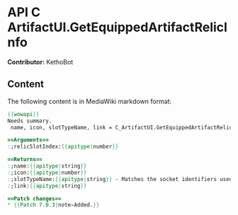 # API C ArtifactUI.GetEquippedArtifactRelicInfo

**Contributor:** KethoBot

## Content

The following content is in MediaWiki markdown format:

```mediawiki
{{wowapi}}
Needs summary.
 name, icon, slotTypeName, link = C_ArtifactUI.GetEquippedArtifactRelicInfo(relicSlotIndex)

==Arguments==
:;relicSlotIndex:{{apitype|number}}

==Returns==
:;name:{{apitype|string}}
:;icon:{{apitype|number}}
:;slotTypeName:{{apitype|string}} - Matches the socket identifiers used in the socketing system.
:;link:{{apitype|string}}

==Patch changes==
* {{Patch 7.0.3|note=Added.}}
```